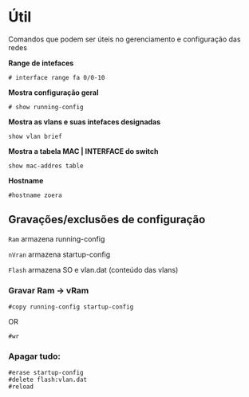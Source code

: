 # Útil

Comandos que podem ser úteis no gerenciamento e configuração das redes

**Range de intefaces**

```ios
# interface range fa 0/0-10
```

**Mostra configuração geral**

```ios
# show running-config
```

**Mostra as vlans e suas intefaces designadas**

```
show vlan brief
```

**Mostra a tabela MAC | INTERFACE do switch**
```
show mac-addres table
```

**Hostname**

```
#hostname zoera
```

## Gravações/exclusões de configuração

`Ram` armazena running-config 

`nVran` armazena startup-config 

`Flash` armazena SO e vlan.dat (conteúdo das vlans) 

### Gravar Ram -> vRam 

```
#copy running-config startup-config 
```
OR 

```
#wr 
```
 
### Apagar tudo: 

```
#erase startup-config 
#delete flash:vlan.dat 
#reload 
```
